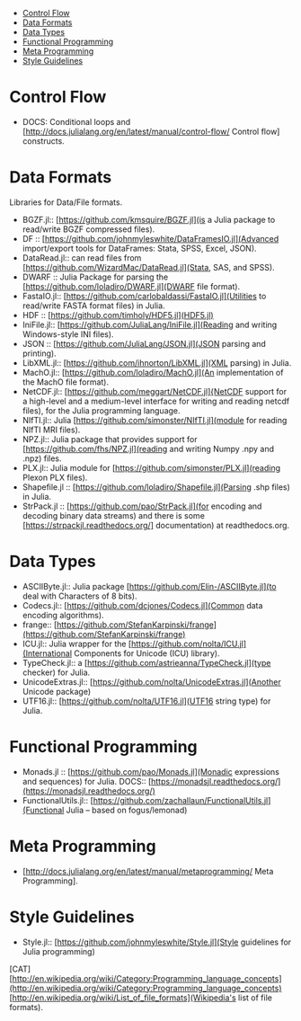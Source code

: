 * [Control Flow](#control-flow)
* [Data Formats](#data-formats)
* [Data Types](#data-types)
* [Functional Programming](#functional-programming)
* [Meta Programming](#meta-programming)
* [Style Guidelines](#style-guidelines) 


# Control Flow
* DOCS: Conditional loops and [http://docs.julialang.org/en/latest/manual/control-flow/ Control flow] constructs.


# Data Formats
Libraries for Data/File formats.
* BGZF.jl:: [https://github.com/kmsquire/BGZF.jl](is a Julia package to read/write BGZF compressed files).
* DF :: [https://github.com/johnmyleswhite/DataFramesIO.jl](Advanced import/export tools for DataFrames: Stata, SPSS, Excel, JSON).
* DataRead.jl:: can read files from [https://github.com/WizardMac/DataRead.jl](Stata, SAS, and SPSS).
* DWARF :: Julia Package for parsing the [https://github.com/loladiro/DWARF.jl](DWARF file format).
* FastaIO.jl:: [https://github.com/carlobaldassi/FastaIO.jl](Utilities to read/write FASTA format files) in Julia.
* HDF :: [https://github.com/timholy/HDF5.jl](HDF5.jl)
* IniFile.jl:: [https://github.com/JuliaLang/IniFile.jl](Reading and writing Windows-style INI files).
* JSON :: [https://github.com/JuliaLang/JSON.jl](JSON parsing and printing).
* LibXML.jl:: [https://github.com/ihnorton/LibXML.jl](XML parsing) in Julia.
* MachO.jl:: [https://github.com/loladiro/MachO.jl](An implementation of the MachO file format).
* NetCDF.jl:: [https://github.com/meggart/NetCDF.jl]{NetCDF support for a high-level and a medium-level interface for writing and reading netcdf files), for the Julia programming language.
* NIfTI.jl:: Julia [https://github.com/simonster/NIfTI.jl](module for reading NIfTI MRI files).
* NPZ.jl:: Julia package that provides support for [https://github.com/fhs/NPZ.jl](reading and writing Numpy .npy and .npz) files.
* PLX.jl:: Julia module for [https://github.com/simonster/PLX.jl](reading Plexon PLX files).
* Shapefile.jl :: [https://github.com/loladiro/Shapefile.jl](Parsing .shp files) in Julia.
* StrPack.jl :: [https://github.com/pao/StrPack.jl](for encoding and decoding binary data streams) and there is some [https://strpackjl.readthedocs.org/] documentation) at readthedocs.org.


# Data Types
* ASCIIByte.jl:: Julia package [https://github.com/Elin-/ASCIIByte.jl](to deal with Characters of 8 bits).
* Codecs.jl:: [https://github.com/dcjones/Codecs.jl](Common data encoding algorithms).
* frange:: [https://github.com/StefanKarpinski/frange](https://github.com/StefanKarpinski/frange)
* ICU.jl:: Julia wrapper for the [https://github.com/nolta/ICU.jl](International Components for Unicode (ICU) library).
* TypeCheck.jl:: a [https://github.com/astrieanna/TypeCheck.jl](type checker) for Julia.
* UnicodeExtras.jl:: [https://github.com/nolta/UnicodeExtras.jl](Another Unicode package)
* UTF16.jl:: [https://github.com/nolta/UTF16.jl](UTF16 string type) for Julia.


# Functional Programming 
* Monads.jl :: [https://github.com/pao/Monads.jl](Monadic expressions and sequences) for Julia. DOCS:: [https://monadsjl.readthedocs.org/](https://monadsjl.readthedocs.org/)
* FunctionalUtils.jl:: [https://github.com/zachallaun/FunctionalUtils.jl](Functional Julia – based on fogus/lemonad)


# Meta Programming
* [http://docs.julialang.org/en/latest/manual/metaprogramming/ Meta Programming].


# Style Guidelines 
* Style.jl:: [https://github.com/johnmyleswhite/Style.jl](Style guidelines for Julia programming)





[CAT]
[http://en.wikipedia.org/wiki/Category:Programming_language_concepts](http://en.wikipedia.org/wiki/Category:Programming_language_concepts)
[http://en.wikipedia.org/wiki/List_of_file_formats](Wikipedia's list of file formats).

